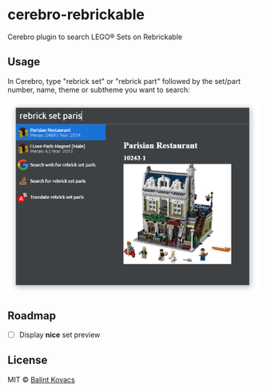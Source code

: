 # cerebro-rebrickable

Cerebro plugin to search LEGO® Sets on Rebrickable

## Usage

In Cerebro, type "rebrick set" or "rebrick part" followed by the set/part number, name, theme or subtheme you want to search:

![Sample](screenshot.png)

## Roadmap

- [ ] Display **nice** set preview

## License

MIT © [Balint Kovacs](http://bolint.hu)
